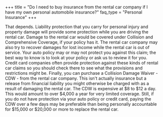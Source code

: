 +++
title = "Do I need to buy insurance from the rental car company if I have my own personal automobile insurance?"
faq_type = "Personal Insurance"
+++

That depends. Liability protection that you carry for personal injury and property damage will provide some protection while you are driving the rental car. Damage to the rental car would be covered under Collision and Comprehensive Coverage, if your policy has it. The rental car company may also try to recover damages for lost income while the rental car is out of service. Your auto policy may or may not protect you against this claim; the best way to know is to look at your policy or ask us to review it for you. Credit card companies often provide protection against these kinds of rental car claims so you should check there to see what the provisions and restrictions might be. Finally, you can purchase a Collision Damage Waiver - CDW - from the rental car company. This isn't actually insurance but a release from financial liability you might otherwise be charged with as a result of damaging the rental car. The CDW is expensive at $8 to $12 a day. This would amount to over $4,000 a year for very limited coverage. Still, if you do not have protection via your auto policy or credit card, paying the CDW over a few days may be preferable than being personally accountable for $15,000 or $20,000 or more to replace the rental car.